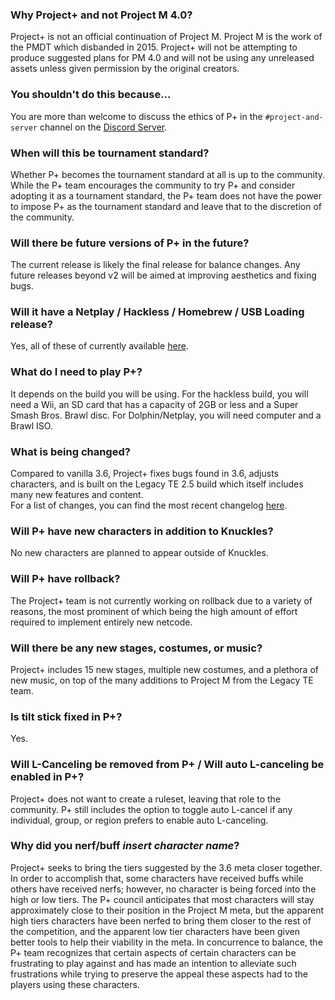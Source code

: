 ### Why Project+ and not Project M 4.0?
Project+ is not an official continuation of Project M. Project M is the work of the PMDT which disbanded in 2015. Project+ will not be attempting to produce suggested plans for PM 4.0 and will not be using any unreleased assets unless given permission by the original creators.

### You shouldn't do this because...
You are more than welcome to discuss the ethics of P+ in the <code>#project-and-server</code> channel on the [Discord Server](/discord).

### When will this be tournament standard?
Whether P+ becomes the tournament standard at all is up to the community. While the P+ team encourages the community to try P+ and consider adopting it as a tournament standard, the P+ team does not have the power to impose P+ as the tournament standard and leave that to the discretion of the community.

### Will there be future versions of P+ in the future?
The current release is likely the final release for balance changes. Any future releases beyond v2 will be aimed at improving aesthetics and fixing bugs.

### Will it have a Netplay / Hackless / Homebrew / USB Loading release?
Yes, all of these of currently available <a href="/download">here</a>.

### What do I need to play P+?
It depends on the build you will be using. For the hackless build, you will need a Wii, an SD card that has a capacity of 2GB or less and a Super Smash Bros. Brawl disc. For Dolphin/Netplay, you will need computer and a Brawl ISO.

### What is being changed?
Compared to vanilla 3.6, Project+ fixes bugs found in 3.6, adjusts characters, and is built on the Legacy TE 2.5 build which itself includes many new features and content.<br>For a list of changes, you can find the most recent changelog <a href="/changes">here</a>.

### Will P+ have new characters in addition to Knuckles?
No new characters are planned to appear outside of Knuckles.

### Will P+ have rollback?
The Project+ team is not currently working on rollback due to a variety of reasons, the most prominent of which being the high amount of effort required to implement entirely new netcode.

### Will there be any new stages, costumes, or music?
Project+ includes 15 new stages, multiple new costumes, and a plethora of new music, on top of the many additions to Project M from the Legacy TE team.

### Is tilt stick fixed in P+?
Yes.

### Will L-Canceling be removed from P+ / Will auto L-canceling be enabled in P+?
Project+ does not want to create a ruleset, leaving that role to the community. P+ still includes the option to toggle auto L-cancel if any individual, group, or region prefers to enable auto L-canceling.

### Why did you nerf/buff <i>insert character name</i>?
Project+ seeks to bring the tiers suggested by the 3.6 meta closer together. In order to accomplish that, some characters have received buffs while others have received nerfs; however, no character is being forced into the high or low tiers. The P+ council anticipates that most characters will stay approximately close to their position in the Project M meta, but the apparent high tiers characters have been nerfed to bring them closer to the rest of the competition, and the apparent low tier characters have been given better tools to help their viability in the meta. In concurrence to balance, the P+ team recognizes that certain aspects of certain characters can be frustrating to play against and has made an intention to alleviate such frustrations while trying to preserve the appeal these aspects had to the players using these characters.
